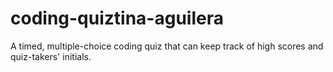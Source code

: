 # coding-quiztina-aguilera
A timed, multiple-choice coding quiz that can keep track of high scores and quiz-takers' initials.
